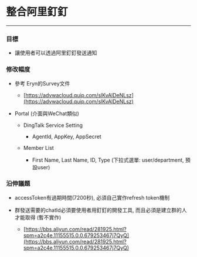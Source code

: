 # 整合阿里釘釘

---

### 目標

* 讓使用者可以透過阿里釘釘發送通知

### 修改幅度

* 參考 Eryn的Survey文件 
  * [https://advwacloud.quip.com/slKvAlDeNLsz](https://advwacloud.quip.com/slKvAlDeNLsz)
* Portal \(介面與WeChat類似\)

  * DingTalk Service Setting

    * AgentId, AppKey, AppSecret

  * Member List

    * First Name, Last Name, ID, Type \(下拉式選單: user/department, 預設user\)

### 沿伸議題

* accessToken有過期時間\(7200秒\), 必須自己實作refresh token機制

* 群發送需要的chatId必須要使用者用釘釘的開發工具, 而且必須是建立群的人才能取得 \(暫不實作\)

  * [https://bbs.aliyun.com/read/281925.html?spm=a2c4e.11155515.0.0.679253467j7QyQ](https://bbs.aliyun.com/read/281925.html?spm=a2c4e.11155515.0.0.679253467j7QyQ)



